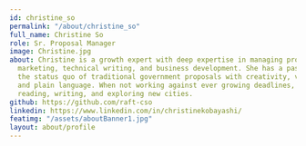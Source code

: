 ```yaml
---
id: christine_so
permalink: "/about/christine_so"
full_name: Christine So
role: Sr. Proposal Manager
image: Christine.jpg
about: Christine is a growth expert with deep expertise in managing proposals, contracts,
  marketing, technical writing, and business development. She has a passion for breaking
  the status quo of traditional government proposals with creativity, visual aesthetics,
  and plain language. When not working against ever growing deadlines, she enjoys
  reading, writing, and exploring new cities.
github: https://github.com/raft-cso
linkedin: https://www.linkedin.com/in/christinekobayashi/
featimg: "/assets/aboutBanner1.jpg"
layout: about/profile
---
```

